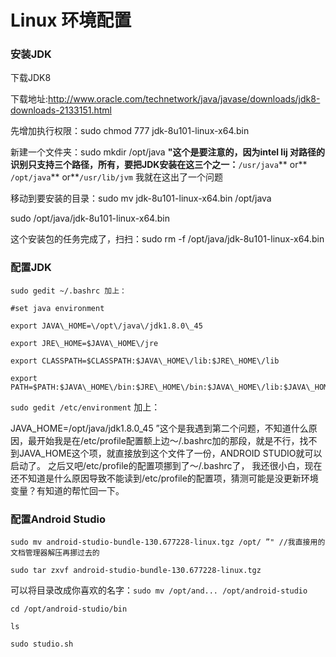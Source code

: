 # Linux 环境配置



### 安装JDK

下载JDK8

下载地址:http://www.oracle.com/technetwork/java/javase/downloads/jdk8-downloads-2133151.html

先增加执行权限：sudo chmod 777 jdk-8u101-linux-x64.bin

新建一个文件夹：sudo mkdir /opt/java **"这个是要注意的，因为intel lij 对路径的识别只支持三个路径，所有，要把JDK安装在这三个之一：**`/usr/java`** or**` /opt/java`** or**`/usr/lib/jvm` 我就在这出了一个问题

移动到要安装的目录：sudo mv jdk-8u101-linux-x64.bin /opt/java

sudo /opt/java/jdk-8u101-linux-x64.bin

这个安装包的任务完成了，扫扫：sudo rm -f /opt/java/jdk-8u101-linux-x64.bin

### 配置JDK

```
sudo gedit ~/.bashrc 加上：

#set java environment

export JAVA\_HOME=\/opt\/java\/jdk1.8.0\_45

export JRE\_HOME=$JAVA\_HOME\/jre

export CLASSPATH=$CLASSPATH:$JAVA\_HOME\/lib:$JRE\_HOME\/lib

export PATH=$PATH:$JAVA\_HOME\/bin:$JRE\_HOME\/bin:$JAVA\_HOME\/lib:$JAVA\_HOME
```


`sudo gedit /etc/environment` 加上：

JAVA_HOME=/opt/java/jdk1.8.0_45 ”这个是我遇到第二个问题，不知道什么原因，最开始我是在/etc/profile配置额上边～/.bashrc加的那段，就是不行，找不到JAVA_HOME这个项，就直接放到这个文件了一份，ANDROID STUDIO就可以启动了。 之后又吧/etc\/profile的配置项挪到了～/.bashrc了， 我还很小白，现在还不知道是什么原因导致不能读到/etc/profile的配置项，猜测可能是没更新环境变量？有知道的帮忙回一下。

### 配置Android Studio

```
sudo mv android-studio-bundle-130.677228-linux.tgz /opt/ ”" //我直接用的文档管理器解压再挪过去的

sudo tar zxvf android-studio-bundle-130.677228-linux.tgz
```

可以将目录改成你喜欢的名字：`sudo mv /opt/and... /opt/android-studio`

```
cd /opt/android-studio/bin

ls

sudo studio.sh
```
